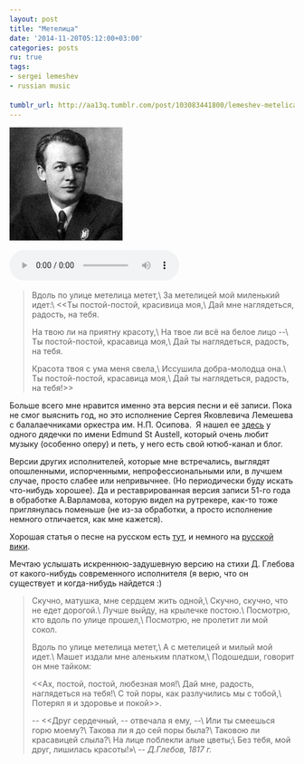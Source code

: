 ```yaml
---
layout: post
title: "Метелица"
date: '2014-11-20T05:12:00+03:00'
categories: posts
ru: true
tags:
- sergei lemeshev
- russian music

tumblr_url: http://aa13q.tumblr.com/post/103083441800/lemeshev-metelica
---
```

!["Сергей Лемешев"](/assets/img/posts/tumblr_files/tumblr_nfbcoyXFup1qg3f9lo1_r1_1416448534_cover.jpg)

<audio controls>
    <source src="/assets/img/posts/tumblr_files/metelica.mp3" type="audio/mpeg">
    <source src="/assets/img/posts/tumblr_files/metelica.ogg" type="audio/ogg">
    Sergey Lemeshev -- Snow Flurries
</audio>
<!--more-->

> Вдоль по улице метелица метет,\\
За метелицей мой миленький идет:\\
<<Ты постой-постой, красивица моя,\\
Дай мне наглядеться, радость, на тебя.
>
>На твою ли на приятну красоту,\\
На твое ли всё на белое лицо --\\
Ты постой-постой, красавица моя,\\
Дай ты наглядеться, радость, на тебя.
>
>Красота твоя с ума меня свела,\\
Иссушила добра-молодца она.\\
Ты постой-постой, красавица моя,\\
Дай ты наглядеться, радость, на тебя!>>

Больше всего мне нравится именно эта версия песни и её записи. Пока не смог выяснить год, но это исполнение Сергея Яковлевича Лемешева с балалаечниками оркестра им. Н.П. Осипова. 
Я нашел ее [здесь][1] у одного дядечки по имени Edmund St Austell, который очень любит музыку (особенно оперу) и петь, у него есть свой ютюб-канал и блог.

Версии других исполнителей, которые мне встречались, выглядят опошленными, испорченными, непрофессиональными или, в лучшем случае, просто слабее или непривычнее. (Но периодически буду искать что-нибудь хорошее). Да и реставрированная версия записи 51-го года в обработке А.Варламова, которую видел на рутрекере, как-то тоже приглянулась поменьше (не из-за обработки, а просто исполнение немного отличается, как мне кажется).

Хорошая статья о песне на русском есть [тут](http://cyclowiki.org/wiki/%D0%92%D0%B4%D0%BE%D0%BB%D1%8C_%D0%BF%D0%BE_%D1%83%D0%BB%D0%B8%D1%86%D0%B5_%D0%BC%D0%B5%D1%82%D0%B5%D0%BB%D0%B8%D1%86%D0%B0_%D0%BC%D0%B5%D1%82%D1%91%D1%82_(%D0%BF%D0%B5%D1%81%D0%BD%D1%8F)), и немного на [русской вики](https://ru.wikipedia.org/wiki/%D0%92%D0%B4%D0%BE%D0%BB%D1%8C_%D0%BF%D0%BE_%D1%83%D0%BB%D0%B8%D1%86%D0%B5_%D0%BC%D0%B5%D1%82%D0%B5%D0%BB%D0%B8%D1%86%D0%B0_%D0%BC%D0%B5%D1%82%D1%91%D1%82).

Мечтаю услышать искреннюю-задушевную версию на стихи Д. Глебова от какого-нибудь современного исполнителя (я верю, что он существует и когда-нибудь найдется :)


> Скучно, матушка, мне сердцем жить одной,\\
Скучно, скучно, что не едет дорогой.\\
Лучше выйду, на крылечке постою.\\
Посмотрю, кто вдоль по улице прошел,\\
Посмотрю, не пролетит ли мой сокол.
>
>Вдоль по улице метелица метет,\\
А с метелицей и милый мой идет.\\
Машет издали мне аленьким платком,\\
Подошедши, говорит он мне тайком:
>
><<Ах, постой, постой, любезная моя!\\
Дай мне, радость, наглядеться на тебя!\\
С той поры, как разлучились мы с тобой,\\
Потерял я и здоровье и покой>>.
>
>-- <<Друг сердечный, -- отвечала я ему, --\\
Или ты смеешься горю моему?\\
Такова ли я до сей поры была?\\
Таковою ли красавицей слыла?\\
На лице поблекли алые цветы;\\
Без тебя, мой друг, лишилась красоты!»\\
-- <cite>Д.Глебов, 1817 г.</cite>

[1]: https://www.youtube.com/watch?v=v2NfT6ZKnK4        "Youtube"
